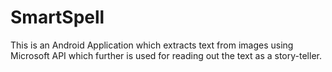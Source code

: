 # SmartSpell
This is an Android Application which extracts text from images using Microsoft API which further is used for reading out the text as a  story-teller.
